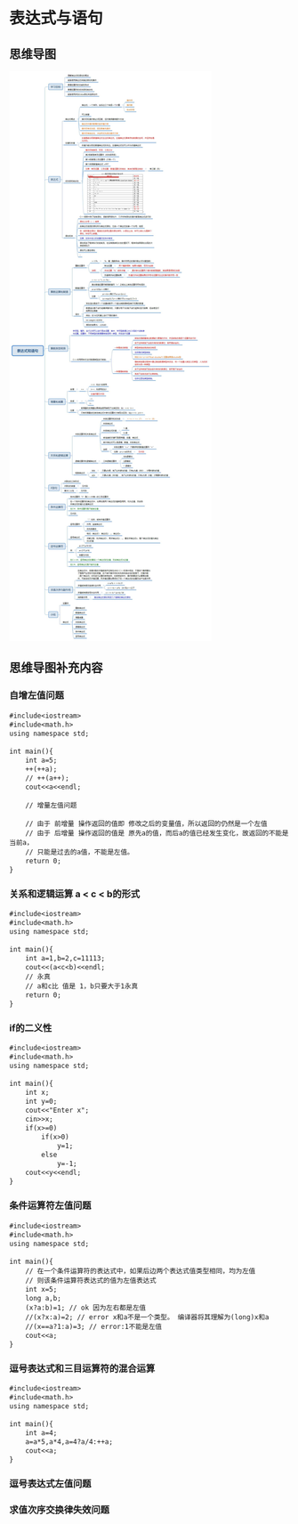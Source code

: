# 表达式与语句

## 思维导图

![C++入门](Picture/专业课复习思维导图/C++/表达式和语句.jpg)

## 思维导图补充内容

### 自增左值问题

    #include<iostream> 
    #include<math.h>
    using namespace std;

    int main(){
        int a=5;
        ++(++a); 
        // ++(a++); 
        cout<<a<<endl;
        
        // 增量左值问题 
        
        // 由于 前增量 操作返回的值即 修改之后的变量值，所以返回的仍然是一个左值
        // 由于 后增量 操作返回的值是 原先a的值，而后a的值已经发生变化，故返回的不能是当前a，
        // 只能是过去的a值，不能是左值。 
        return 0;
    }

### 关系和逻辑运算 a < c < b的形式

    #include<iostream> 
    #include<math.h>
    using namespace std;

    int main(){
        int a=1,b=2,c=11113; 
        cout<<(a<c<b)<<endl;
        // 永真
        // a和c比 值是 1，b只要大于1永真 
        return 0;
    }

### if的二义性

    #include<iostream> 
    #include<math.h>
    using namespace std;

    int main(){
        int x;
        int y=0;
        cout<<"Enter x";
        cin>>x;
        if(x>=0)
            if(x>0)
                y=1;
            else
                y=-1;
        cout<<y<<endl;
    }

### 条件运算符左值问题

    #include<iostream> 
    #include<math.h>
    using namespace std;

    int main(){
        // 在一个条件运算符的表达式中，如果后边两个表达式值类型相同，均为左值
        // 则该条件运算符表达式的值为左值表达式 
        int x=5;
        long a,b;
        (x?a:b)=1; // ok 因为左右都是左值
        //(x?x:a)=2; // error x和a不是一个类型。 编译器将其理解为(long)x和a 
        //(x==a?1:a)=3; // error:1不能是左值 
        cout<<a;
    }

### 逗号表达式和三目运算符的混合运算

    #include<iostream> 
    #include<math.h>
    using namespace std;

    int main(){
        int a=4;
        a=a*5,a*4,a=4?a/4:++a;
        cout<<a;
    }

### 逗号表达式左值问题

### 求值次序交换律失效问题
